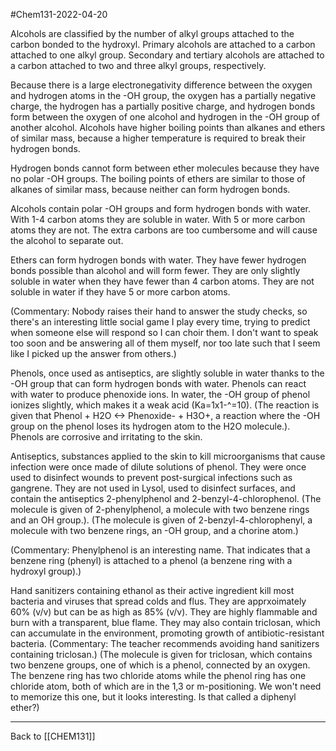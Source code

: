 #Chem131-2022-04-20

Alcohols are classified by the number of alkyl groups attached to the carbon bonded to the hydroxyl.  Primary alcohols are attached to a carbon attached to one alkyl group.  Secondary and tertiary alcohols are attached to a carbon attached to two and three alkyl groups, respectively.

Because there is a large electronegativity difference between the oxygen and hydrogen atoms in the -OH group, the oxygen has a partially negative charge, the hydrogen has a partially positive charge, and hydrogen bonds form between the oxygen of one alcohol and hydrogen in the -OH group of another alcohol.  Alcohols have higher boiling points than alkanes and ethers of similar mass, because a higher temperature is required to break their hydrogen bonds.

Hydrogen bonds cannot form between ether molecules because they have no polar -OH groups.  The boiling points of ethers are similar to those of alkanes of similar mass, because neither can form hydrogen bonds.

Alcohols contain polar -OH groups and form hydrogen bonds with water.  With 1-4 carbon atoms they are soluble in water.  With 5 or more carbon atoms they are not.  The extra carbons are too cumbersome and will cause the alcohol to separate out.

Ethers can form hydrogen bonds with water.  They have fewer hydrogen bonds possible than alcohol and will form fewer.  They are only slightly soluble in water when they have fewer than 4 carbon atoms.  They are not soluble in water if they have 5 or more carbon atoms.

(Commentary:  Nobody raises their hand to answer the study checks, so there's an interesting little social game I play every time, trying to predict when someone else will respond so I can choir them.  I don't want to speak too soon and be answering all of them myself, nor too late such that I seem like I picked up the answer from others.)

Phenols, once used as antiseptics, are slightly soluble in water thanks to the -OH group that can form hydrogen bonds with water.  Phenols can react with water to produce phenoxide ions.  In water, the -OH group of phenol ionizes slightly, which makes it a weak acid (Ka=1x1-^=10).  (The reaction is given that Phenol + H2O <-> Phenoxide- + H3O+, a reaction where the -OH group on the phenol loses its hydrogen atom to the H2O molecule.). Phenols are corrosive and irritating to the skin.

Antiseptics, substances applied to the skin to kill microorganisms that cause infection were once made of dilute solutions of phenol.  They were once used to disinfect wounds to prevent post-surgical infections such as gangrene.  They are not used in Lysol, used to disinfect surfaces, and contain the antiseptics 2-phenylphenol and 2-benzyl-4-chlorophenol.  (The molecule is given of 2-phenylphenol, a molecule with two benzene rings and an OH group.). (The molecule is given of 2-benzyl-4-chlorophenyl, a molecule with two benzene rings, an -OH group, and a chorine atom.)

(Commentary:  Phenylphenol is an interesting name.  That indicates that a benzene ring (phenyl) is attached to a phenol (a benzene ring with a hydroxyl group).)

Hand sanitizers containing ethanol as their active ingredient kill most bacteria and viruses that spread colds and flus.  They are apprxoimately 60% (v/v) but can be as high as 85% (v/v).  They are highly flammable and burn with a transparent, blue flame.  They may also contain triclosan, which can accumulate in the environment, promoting growth of antibiotic-resistant bacteria.  (Commentary:  The teacher recommends avoiding hand sanitizers containing triclosan.)  (The molecule is given for triclosan, which contains two benzene groups, one of which is a phenol, connected by an oxygen.  The benzene ring has two chloride atoms while the phenol ring has one chloride atom, both of which are in the 1,3 or m-positioning.  We won't need to memorize this one, but it looks interesting.  Is that called a diphenyl ether?)

---
Back to [[CHEM131]]